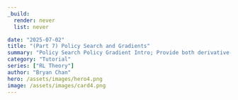 ```yaml
---
_build:
  render: never
  list: never

date: "2025-07-02"
title: "(Part 7) Policy Search and Gradients" 
summary: "Policy Search Policy Gradient Intro; Provide both derivative-free and Policy gradient methods; include REINFORCE proof"
category: "Tutorial"
series: ["RL Theory"]
author: "Bryan Chan"
hero: /assets/images/hero4.png
image: /assets/images/card4.png
---
```



